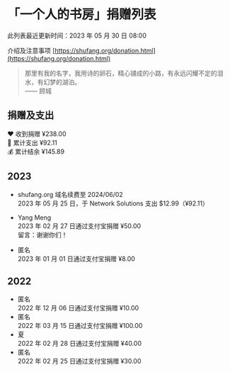 # 「一个人的书房」捐赠列表

此列表最近更新时间：2023 年 05 月 30 日 08:00

介绍及注意事项 [https://shufang.org/donation.html](https://shufang.org/donation.html)

> 那里有我的名字，我用诗的卵石，精心铺成的小路，有永远闪耀不定的泪水，有幻梦的湖泊。  
> —— 顾城

## 捐赠及支出

❤️ 收到捐赠 ¥238.00  
🧾 累计支出 ¥92.11  
💰 累计结余 ¥145.89

## 2023

- shufang.org 域名续费至 2024/06/02  
  2023 年 05 月 25 日，于 Network Solutions 支出 $12.99（¥92.11）

- Yang Meng  
  2023 年 02 月 27 日通过支付宝捐赠 ¥50.00  
  留言：谢谢你们！

- 匿名  
  2023 年 01 月 01 日通过支付宝捐赠 ¥8.00

## 2022

- 匿名  
  2022 年 12 月 06 日通过支付宝捐赠 ¥10.00
- 匿名  
  2022 年 03 月 15 日通过支付宝捐赠 ¥100.00
- 夏  
  2022 年 02 月 28 日通过支付宝捐赠 ¥40.00
- 匿名  
  2022 年 02 月 25 日通过支付宝捐赠 ¥30.00
